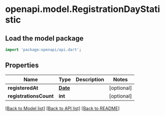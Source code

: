 # openapi.model.RegistrationDayStatistic

## Load the model package
```dart
import 'package:openapi/api.dart';
```

## Properties
Name | Type | Description | Notes
------------ | ------------- | ------------- | -------------
**registeredAt** | [**Date**](Date.md) |  | [optional] 
**registrationsCount** | **int** |  | [optional] 

[[Back to Model list]](../README.md#documentation-for-models) [[Back to API list]](../README.md#documentation-for-api-endpoints) [[Back to README]](../README.md)


